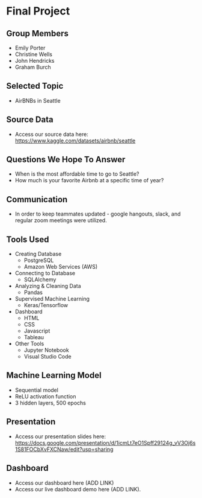 # Final Project

## Group Members
* Emily Porter
* Christine Wells
* John Hendricks
* Graham Burch

## Selected Topic
* AirBNBs in Seattle

## Source Data
* Access our source data here: https://www.kaggle.com/datasets/airbnb/seattle

## Questions We Hope To Answer
* When is the most affordable time to go to Seattle?
* How much is your favorite Airbnb at a specific time of year?

## Communication
* In order to keep teammates updated - google hangouts, slack, and regular zoom meetings were utilized.

## Tools Used
* Creating Database
    * PostgreSQL
    * Amazon Web Services (AWS)
* Connecting to Database
    * SQLAlchemy
* Analyzing & Cleaning Data
    * Pandas
* Supervised Machine Learning
    * Keras/Tensorflow
* Dashboard
    * HTML
    * CSS
    * Javascript
    * Tableau
* Other Tools
    * Jupyter Notebook
    * Visual Studio Code

## Machine Learning Model
* Sequential model
* ReLU activation function 
* 3 hidden layers, 500 epochs 

## Presentation
* Access our presentation slides here: https://docs.google.com/presentation/d/1icmLt7eO1Spff29124g_vV3Oj6s1S81FOCbXvFXCNaw/edit?usp=sharing

## Dashboard
* Access our dashboard here (ADD LINK)
* Access our live dashboard demo here (ADD LINK).
